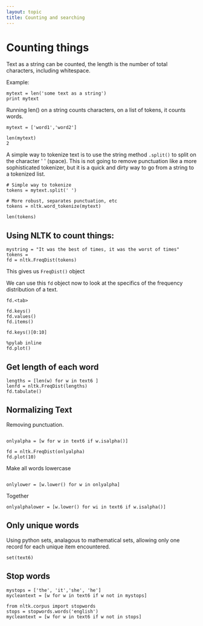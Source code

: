 ```yaml
---
layout: topic
title: Counting and searching
---
```


# Counting things

Text as a string can be counted, the length is the number of total characters, including whitespace.

Example:
~~~{.python}
mytext = len('some text as a string')
print mytext
~~~

Running len() on a string counts characters, on a list of tokens, it counts words.

~~~{.python}
mytext = ['word1','word2']

len(mytext)
2
~~~

A simple way to tokenize text is to use the string method `.split()` to split on the character ' ' (space). This is not going to remove punctuation like a more sophisticated tokenizer, but it is a quick and dirty way to go from a string to a tokenized list.

~~~{.python}
# Simple way to tokenize
tokens = mytext.split(' ')

# More robust, separates punctuation, etc
tokens = nltk.word_tokenize(mytext)

len(tokens)
~~~


## Using NLTK to count things:

~~~{.python}
mystring = "It was the best of times, it was the worst of times"
tokens =
fd = nltk.FreqDist(tokens)
~~~

This gives us `FreqDist()` object

We can use this `fd` object now to look at the specifics of the frequency distribution of a text.
~~~{.python}
fd.<tab>

fd.keys()
fd.values()
fd.items()

fd.keys()[0:10]

%pylab inline
fd.plot()

~~~

## Get length of each word

~~~{.python}
lengths = [len(w) for w in text6 ]
lenfd = nltk.FreqDist(lengths)
fd.tabulate()
~~~

## Normalizing Text

Removing punctuation.

~~~{.python}

onlyalpha = [w for w in text6 if w.isalpha()]

fd = nltk.FreqDist(onlyalpha)
fd.plot(10)

~~~

Make all words lowercase

~~~{.python}

onlylower = [w.lower() for w in onlyalpha]

~~~

Together

~~~{.python}
onlyalphalower = [w.lower() for wi in text6 if w.isalpha()]
~~~

## Only unique words

Using python sets, analagous to mathematical sets, allowing only one record for each unique item encountered.

~~~{.python}
set(text6)
~~~

## Stop words

~~~{.python}
mystops = ['the', 'it','she', 'he']
mycleantext = [w for w in text6 if w not in mystops]

from nltk.corpus import stopwords
stops = stopwords.words('english')
mycleantext = [w for w in text6 if w not in stops]
~~~
